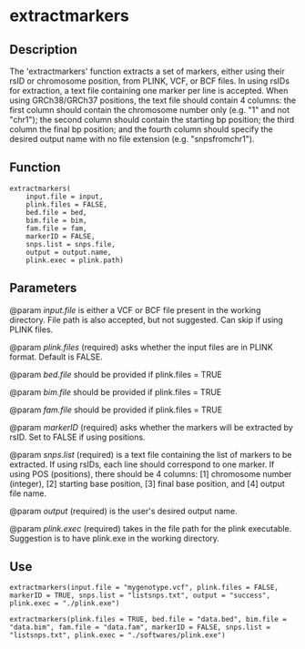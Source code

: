 # extractmarkers

## Description
The 'extractmarkers' function extracts a set of markers, either using their rsID or chromosome position, from PLINK, VCF, or BCF files. In using rsIDs for extraction, a text file containing one marker per line is accepted. When using GRCh38/GRCh37 positions, the text file should contain 4 columns: the first column should contain the chromosome number only (e.g. "1" and not "chr1"); the second column should contain the starting bp position; the third column the final bp position; and the fourth column should specify the desired output name with no file extension (e.g. "snpsfromchr1").

## Function
```
extractmarkers(
    input.file = input, 
    plink.files = FALSE,
    bed.file = bed,
    bim.file = bim,
    fam.file = fam,
    markerID = FALSE,
    snps.list = snps.file, 
    output = output.name,
    plink.exec = plink.path)
```

## Parameters
@param *input.file* is either a VCF or BCF file present in the working directory. File path is also accepted, but not suggested. Can skip if using PLINK files.

@param *plink.files* (required) asks whether the input files are in PLINK format. Default is FALSE.

@param *bed.file* should be provided if plink.files = TRUE

@param *bim.file* should be provided if plink.files = TRUE

@param *fam.file* should be provided if plink.files = TRUE

@param *markerID* (required) asks whether the markers will be extracted by rsID. Set to FALSE if using positions.

@param *snps.list* (required) is a text file containing the list of markers to be extracted. If using rsIDs, each line should correspond to one marker. If using POS (positions), there should be 4 columns: [1] chromosome number (integer), [2] starting base position, [3] final base position, and [4] output file name. 

@param *output* (required) is the user's desired output name.

@param *plink.exec* (required) takes in the file path for the plink executable. Suggestion is to have plink.exe in the working directory.

## Use
```
extractmarkers(input.file = "mygenotype.vcf", plink.files = FALSE, markerID = TRUE, snps.list = "listsnps.txt", output = "success", plink.exec = "./plink.exe")

extractmarkers(plink.files = TRUE, bed.file = "data.bed", bim.file = "data.bim", fam.file = "data.fam", markerID = FALSE, snps.list = "listsnps.txt", plink.exec = "./softwares/plink.exe")
```
